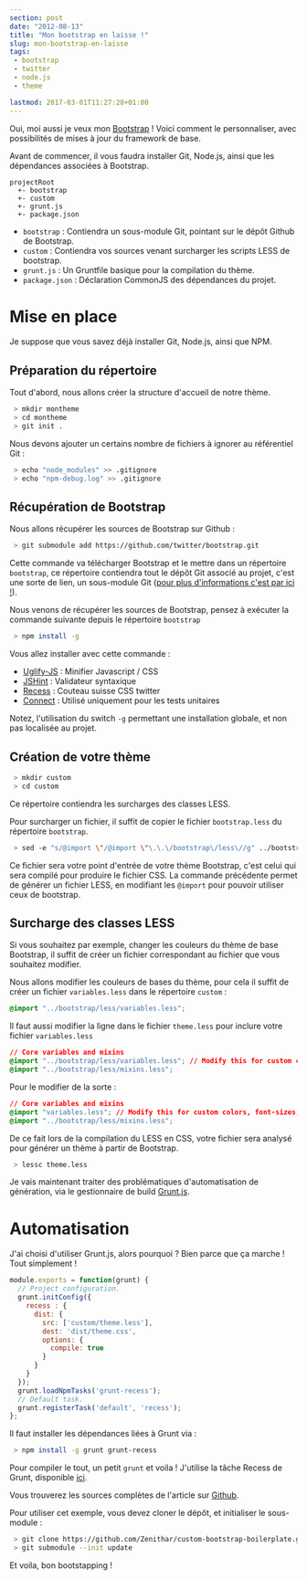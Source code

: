 ```yaml
---
section: post
date: "2012-08-13"
title: "Mon bootstrap en laisse !"
slug: mon-bootstrap-en-laisse
tags:
 - bootstrap
 - twitter
 - node.js
 - theme

lastmod: 2017-03-01T11:27:28+01:00
---
```


Oui, moi aussi je veux mon [Bootstrap](http://twitter.github.com/bootstrap) ! Voici comment le personnaliser, avec possibilités de mises à jour du framework de base.

Avant de commencer, il vous faudra installer Git, Node.js, ainsi que les dépendances associées à Bootstrap.

```
projectRoot
  +- bootstrap
  +- custom	
  +- grunt.js		
  +- package.json
```

 * `bootstrap` : Contiendra un sous-module Git, pointant sur le dépôt Github de Bootstrap.
 * `custom` : Contiendra vos sources venant surcharger les scripts LESS de bootstrap.
 * `grunt.js` : Un Gruntfile basique pour la compilation du thème.
 * `package.json` : Déclaration CommonJS des dépendances du projet.
  
# Mise en place

Je suppose que vous savez déjà installer Git, Node.js, ainsi que NPM.

## Préparation du répertoire

Tout d'abord, nous allons créer la structure d'accueil de notre thème.

```bash
 > mkdir montheme
 > cd montheme
 > git init .
```

Nous devons ajouter un certains nombre de fichiers à ignorer au référentiel Git :

```bash
 > echo "node_modules" >> .gitignore
 > echo "npm-debug.log" >> .gitignore
```

## Récupération de Bootstrap

Nous allons récupérer les sources de Bootstrap sur Github :

```bash
 > git submodule add https://github.com/twitter/bootstrap.git
```

Cette commande va télécharger Bootstrap et le mettre dans un répertoire `bootstrap`, ce répertoire contiendra tout le dépôt Git associé au projet, c'est une sorte de lien, un sous-module Git ([pour plus d'informations c'est par ici !](http://git-scm.com/book/en/Git-Tools-Submodules)).

Nous venons de récupérer les sources de Bootstrap, pensez à exécuter la commande suivante depuis le répertoire `bootstrap`

```bash
 > npm install -g
```

Vous allez installer avec cette commande :

 * [Uglify-JS](https://github.com/mishoo/UglifyJS/) : Minifier Javascript / CSS
 * [JSHint](http://www.jshint.com/) : Validateur syntaxique
 * [Recess](http://twitter.github.com/recess/) : Couteau suisse CSS twitter
 * [Connect](http://www.senchalabs.org/connect/) : Utilisé uniquement pour les tests unitaires
 
Notez, l'utilisation du switch `-g` permettant une installation globale, et non pas localisée au projet.

## Création de votre thème

```bash
 > mkdir custom
 > cd custom
``` 

Ce répertoire contiendra les surcharges des classes LESS.

Pour surcharger un fichier, il suffit de copier le fichier `bootstrap.less` du répertoire `bootstrap`.

```bash
 > sed -e "s/@import \"/@import \"\.\.\/bootstrap\/less\//g" ../bootstrap/less/bootstrap.less > theme.less
```

Ce fichier sera votre point d'entrée de votre thème Bootstrap, c'est celui qui sera compilé pour produire le fichier CSS.
La commande précédente permet de générer un fichier LESS, en modifiant les `@import` pour pouvoir utiliser ceux de bootstrap.

## Surcharge des classes LESS

Si vous souhaitez par exemple, changer les couleurs du thème de base Bootstrap, il suffit de créer un fichier correspondant au fichier que vous souhaitez modifier.

Nous allons modifier les couleurs de bases du thème, pour cela il suffit de créer un fichier `variables.less` dans le répertoire `custom` :

```css
@import "../bootstrap/less/variables.less";
```

Il faut aussi modifier la ligne dans le fichier `theme.less` pour inclure votre fichier `variables.less`

```css
// Core variables and mixins
@import "../bootstrap/less/variables.less"; // Modify this for custom colors, font-sizes, etc
@import "../bootstrap/less/mixins.less";
```

Pour le modifier de la sorte :

```css
// Core variables and mixins
@import "variables.less"; // Modify this for custom colors, font-sizes, etc
@import "../bootstrap/less/mixins.less";
```

De ce fait lors de la compilation du LESS en CSS, votre fichier sera analysé pour générer un thème à partir de Bootstrap.

```bash
 > lessc theme.less
```
Je vais maintenant traiter des problématiques d'automatisation de génération, via le gestionnaire de build [Grunt.js](https://github.com/cowboy/grunt).

# Automatisation

J'ai choisi d'utiliser Grunt.js, alors pourquoi ? Bien parce que ça marche ! Tout simplement !

```javascript
module.exports = function(grunt) {
  // Project configuration.
  grunt.initConfig({
    recess : {
      dist: {
        src: ['custom/theme.less'],
        dest: 'dist/theme.css',
        options: {
          compile: true
        }
      }
    }
  });
  grunt.loadNpmTasks('grunt-recess');
  // Default task.
  grunt.registerTask('default', 'recess');
};
```

Il faut installer les dépendances liées à Grunt via :

```bash
 > npm install -g grunt grunt-recess
```

Pour compiler le tout, un petit `grunt` et voila ! J'utilise la tâche Recess de Grunt, disponible [ici](https://github.com/sindresorhus/grunt-recess).

Vous trouverez les sources complètes de l'article sur [Github](https://github.com/Zenithar/custom-bootstrap-boilerplate).

Pour utiliser cet exemple, vous devez cloner le dépôt, et initialiser le sous-module :

```bash
 > git clone https://github.com/Zenithar/custom-bootstrap-boilerplate.git
 > git submodule --init update
``` 

Et voila, bon bootstapping !











 
